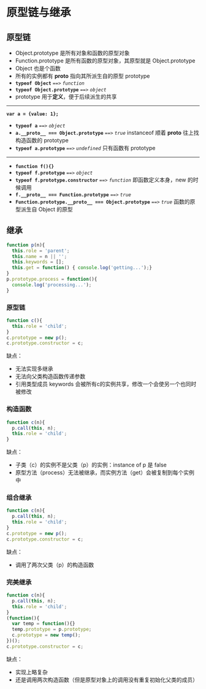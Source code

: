 # 原型链与继承
## 原型链
- Object.prototype 是所有对象和函数的原型对象
- Function.prototype 是所有函数的原型对象，其原型就是 Object.prototype
- Object 也是个函数
- 所有的实例都有 __proto__ 指向其所派生自的原型 prototype
- **`typeof Object`** `==>` _`function`_
- **`typeof Object.prototype`** `==>` _`object`_
- prototype 用于**定义**，便于后续派生的共享
---
**`var a = {value: 1};`**
- **`typeof a`** `==>` _`object`_
- **`a.__proto__ === Object.prototype`** `==>` _`true`_ instanceof 顺着 __proto__ 往上找构造函数的 prototype
- **`typeof a.prototype`** `==>` _`undefined`_ 只有函数有 prototype
---
- **`function f(){}`**
- **`typeof f.prototype`** `==>` _`object`_
- **`typeof f.prototype.constructor`** `==>` _`function`_ 即函数定义本身，new 的时候调用
- **`f.__proto__ === Function.prototype`** `==>` _`true`_
- **`Function.prototype.__proto__ === Object.prototype`** `==>` _`true`_ 函数的原型派生自 Object 的原型
## 继承
```js
function p(n){
  this.role = 'parent';
  this.name = n || '';
  this.keywords = [];
  this.get = function() { console.log('getting...');}
}
p.prototype.process = function(){
  console.log('processing...');
}
```
### 原型链
```js
function c(){
  this.role = 'child';
}
c.prototype = new p();
c.prototype.constructor = c;
```
缺点：
- 无法实现多继承
- 无法向父类构造函数传递参数
- 引用类型成员 keywords 会被所有c的实例共享，修改一个会使另一个也同时被修改
### 构造函数
```js
function c(n){
  p.call(this, n);
  this.role = 'child';
}
```
缺点：
- 子类（c）的实例不是父类（p）的实例：instance of p 是 false
- 原型方法（process）无法被继承，而实例方法（get）会被复制到每个实例中
### 组合继承
```js
function c(n){
  p.call(this, n);
  this.role = 'child';
}
c.prototype = new p();
c.prototype.constructor = c;
```
缺点：
- 调用了两次父类（p）的构造函数
### 完美继承
```js
function c(n){
  p.call(this, n);
  this.role = 'child';
}
(function(){
  var temp = function(){}
  temp.prototype = p.prototype;
  c.prototype = new temp();
})();
c.prototype.constructor = c;
```
缺点：
- 实现上略复杂
- 还是调用两次构造函数（但是原型对象上的调用没有重复初始化父类的成员）

